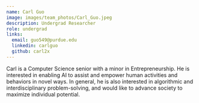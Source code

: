 ```yaml
---
name: Carl Guo
image: images/team_photos/Carl_Guo.jpeg
description: Undergrad Researcher
role: undergrad
links:
  email: guo549@purdue.edu
  linkedin: carlguo
  github: carl2x
---
```


Carl is a Computer Science senior with a minor in Entrepreneurship. He is interested in enabling AI to assist and empower human activities and behaviors in novel ways. In general, he is also interested in algorithmic and interdisciplinary problem-solving, and would like to advance society to maximize individual potential.